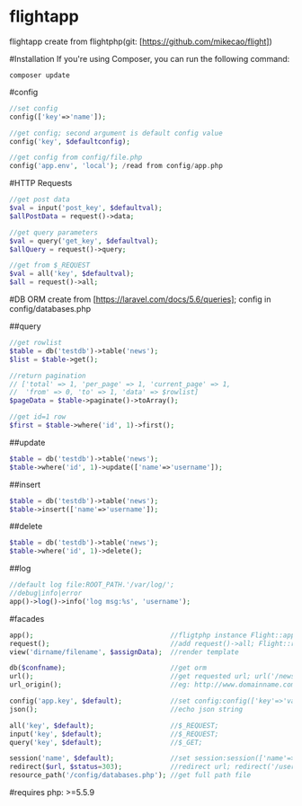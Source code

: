 # flightapp
flightapp create from flightphp(git: [https://github.com/mikecao/flight])

#Installation
If you're using Composer, you can run the following command:
```
composer update
```

#config
```php
//set config
config(['key'=>'name']);

//get config; second argument is default config value
config('key', $defaultconfig);

//get config from config/file.php
config('app.env', 'local'); /read from config/app.php
```

#HTTP Requests
```php
//get post data
$val = input('post_key', $defaultval);
$allPostData = request()->data;

//get query parameters
$val = query('get_key', $defaultval);
$allQuery = request()->query;

//get from $_REQUEST
$val = all('key', $defaultval);
$all = request()->all;
```

#DB
ORM create from [https://laravel.com/docs/5.6/queries]; config in config/databases.php

##query
```php
//get rowlist
$table = db('testdb')->table('news');
$list = $table->get();

//return pagination 
// ['total' => 1, 'per_page' => 1, 'current_page' => 1, 
//  'from' => 0, 'to' => 1, 'data' => $rowlist]
$pageData = $table->paginate()->toArray();

//get id=1 row
$first = $table->where('id', 1)->first();
```

##update
```php
$table = db('testdb')->table('news');
$table->where('id', 1)->update(['name'=>'username']);
```

##insert
```php
$table = db('testdb')->table('news');
$table->insert(['name'=>'username']);
```

##delete
```php
$table = db('testdb')->table('news');
$table->where('id', 1)->delete();
```

##log
```php
//default log file:ROOT_PATH.'/var/log/';
//debug|info|error
app()->log()->info('log msg:%s', 'username');
```

#facades
```php
app();                                  //fligtphp instance Flight::app();
request();                              //add request()->all; Flight::request();
view('dirname/filename', $assignData);  //render template

db($confname);                          //get orm
url();                                  //get requested url; url('/news/id');
url_origin();                           //eg: http://www.domainname.com

config('app.key', $default);            //set config:config(['key'=>'value']);
json();                                 //echo json string

all('key', $default);                   //$_REQUEST;
input('key', $default);                 //$_REQUEST;
query('key', $default);                 //$_GET;

session('name', $default);              //set session:session(['name'=>'value']);
redirect($url, $status=303);            //redirect url; redirect('/user/login');
resource_path('/config/databases.php'); //get full path file
```

#requires
php: >=5.5.9
